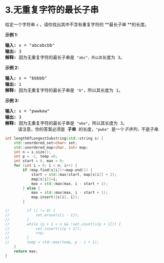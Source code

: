 # 3.无重复字符的最长子串


给定一个字符串 `s` ，请你找出其中不含有重复字符的 **最长子串 **的长度。

**示例 1:**

<pre><strong>输入: </strong>s = "abcabcbb"
<strong>输出: </strong>3 
<strong>解释:</strong> 因为无重复字符的最长子串是 <code>"abc"，所以其</code>长度为 3。
</pre>

**示例 2:**

<pre><strong>输入: </strong>s = "bbbbb"
<strong>输出: </strong>1
<strong>解释: </strong>因为无重复字符的最长子串是 <code>"b"</code>，所以其长度为 1。
</pre>

**示例 3:**

<pre><strong>输入: </strong>s = "pwwkew"
<strong>输出: </strong>3
<strong>解释: </strong>因为无重复字符的最长子串是 <code>"wke"</code>，所以其长度为 3。
     请注意，你的答案必须是 <strong>子串 </strong>的长度，<code>"pwke"</code> 是一个<em>子序列，</em>不是子串。</pre>


```cpp
int lengthOfLongestSubstring(std::string s) {
    std::unordered_set<char> set;
    std::unordered_map<char, int> map;
    int n = s.size();
    int p = -1, temp =0;
    int start = 0, max = 0;
    for (int i = 0; i < n; i++) {
        if (map.find(s[i])!=map.end()) {
            start = std::max(start, map[s[i]] + 1);
            map[s[i]]=i;
            max = std::max(max, i - start + 1);
        } else {
            max = std::max(max, i - start + 1);
            map.insert({s[i], i});
        }

//        if (i != 0) {
//            set.erase(s[i - 1]);
//        }
//        while (p + 1 < n && !set.count(s[p + 1])) {
//            set.insert(s[p + 1]);
//            ++p;
//        }
//        temp = std::max(temp, p - i + 1);
    }
    return max;
}
```
